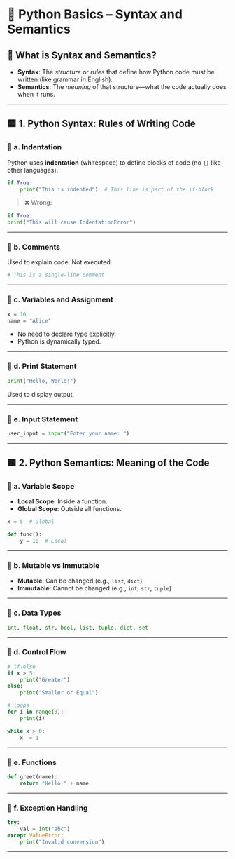 # 📘 Python Basics – Syntax and Semantics

## 🧠 What is Syntax and Semantics?

* **Syntax**: The *structure* or *rules* that define how Python code must be written (like grammar in English).
* **Semantics**: The *meaning* of that structure—what the code actually does when it runs.

---

## 🟦 1. Python Syntax: Rules of Writing Code

### 🔹 a. Indentation

Python uses **indentation** (whitespace) to define blocks of code (no `{}` like other languages).

```python
if True:
    print("This is indented")  # This line is part of the if-block
```

> ❌ Wrong:

```python
if True:
print("This will cause IndentationError")
```

---

### 🔹 b. Comments

Used to explain code. Not executed.

```python
# This is a single-line comment
```

---

### 🔹 c. Variables and Assignment

```python
x = 10
name = "Alice"
```

* No need to declare type explicitly.
* Python is dynamically typed.

---

### 🔹 d. Print Statement

```python
print("Hello, World!")
```

Used to display output.

---

### 🔹 e. Input Statement

```python
user_input = input("Enter your name: ")
```

---

## 🟩 2. Python Semantics: Meaning of the Code

### 🔹 a. Variable Scope

* **Local Scope**: Inside a function.
* **Global Scope**: Outside all functions.

```python
x = 5  # Global

def func():
    y = 10  # Local
```

---

### 🔹 b. Mutable vs Immutable

* **Mutable**: Can be changed (e.g., `list`, `dict`)
* **Immutable**: Cannot be changed (e.g., `int`, `str`, `tuple`)

---

### 🔹 c. Data Types

```python
int, float, str, bool, list, tuple, dict, set
```

---

### 🔹 d. Control Flow

```python
# if-else
if x > 5:
    print("Greater")
else:
    print("Smaller or Equal")

# loops
for i in range(3):
    print(i)

while x > 0:
    x -= 1
```

---

### 🔹 e. Functions

```python
def greet(name):
    return "Hello " + name
```

---

### 🔹 f. Exception Handling

```python
try:
    val = int("abc")
except ValueError:
    print("Invalid conversion")
```

---

